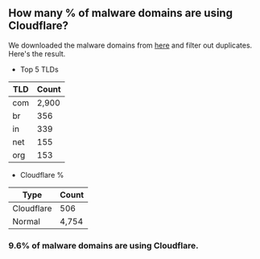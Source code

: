 ## How many % of malware domains are using Cloudflare?


We downloaded the malware domains from [here](https://urlhaus.abuse.ch) and filter out duplicates.
Here's the result.


[//]: # (start replacement)


- Top 5 TLDs

| TLD | Count |
| --- | --- |
| com | 2,900 |
| br | 356 |
| in | 339 |
| net | 155 |
| org | 153 |


- Cloudflare %

| Type | Count |
| --- | --- |
| Cloudflare | 506 |
| Normal | 4,754 |


### 9.6% of malware domains are using Cloudflare.